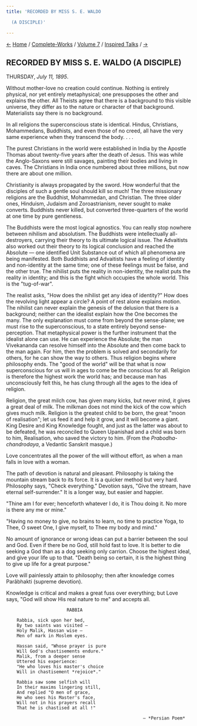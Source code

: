 ```yaml
---
title: 'RECORDED BY MISS S. E. WALDO

  (A DISCIPLE)'

---
```

<div>

[←](18_wednesday_july_10.htm) [Home](../../../index.htm) /
[Complete-Works](../../complete_works.htm) / [Volume
7](../volume_7_contents.htm) / [Inspired
Talks](inspired_talks_contents.htm) / [→](20_friday_july_12.htm)

  

## RECORDED BY MISS S. E. WALDO (A DISCIPLE)

THURSDAY, *July 11, 1895*.

Without mother-love no creation could continue. Nothing is entirely
physical, nor yet entirely metaphysical; one presupposes the other and
explains the other. All Theists agree that there is a background to this
visible universe, they differ as to the nature or character of that
background. Materialists say there is no background.

In all religions the superconscious state is identical. Hindus,
Christians, Mohammedans, Buddhists, and even those of no creed, all have
the very same experience when they transcend the body. . . .

The purest Christians in the world were established in India by the
Apostle Thomas about twenty-five years after the death of Jesus. This
was while the Anglo-Saxons were still savages, painting their bodies and
living in caves. The Christians in India once numbered about three
millions, but now there are about one million.

Christianity is always propagated by the sword. How wonderful that the
disciples of such a gentle soul should kill so much! The three
missionary religions are the Buddhist, Mohammedan, and Christian. The
three older ones, Hinduism, Judaism and Zoroastrianism, never sought to
make converts. Buddhists never killed, but converted three-quarters of
the world at one time by pure gentleness.

The Buddhists were the most logical agnostics. You can really stop
nowhere between nihilism and absolutism. The Buddhists were
intellectually all-destroyers, carrying their theory to its ultimate
logical issue. The Advaitists also worked out their theory to its
logical conclusion and reached the Absolute — one identified Unit
Substance out of which all phenomena are being manifested. Both
Buddhists and Advaitists have a feeling of identity and non-identity at
the same time; one of these feelings must be false, and the other true.
The nihilist puts the reality in non-identity, the realist puts the
reality in identity; and this is the fight which occupies the whole
world. This is the "tug-of-war".

The realist asks, "How does the nihilist get any idea of identity?" How
does the revolving light appear a circle? A point of rest alone explains
motion. The nihilist can never explain the genesis of the delusion that
there is a background; neither can the idealist explain how the One
becomes the many. The only explanation must come from beyond the
sense-plane; we must rise to the superconscious, to a state entirely
beyond sense-perception. That metaphysical power is the further
instrument that the idealist alone can use. He can experience the
Absolute; the man Vivekananda can resolve himself into the Absolute and
then come back to the man again. For him, then the problem is solved and
secondarily for others, for he can show the way to others. Thus religion
begins where philosophy ends. The "good of the world" will be that what
is now superconscious for us will in ages to come be the conscious for
all. Religion is therefore the highest work the world has; and because
man has unconsciously felt this, he has clung through all the ages to
the idea of religion.

Religion, the great milch cow, has given many kicks, but never mind, it
gives a great deal of milk. The milkman does not mind the kick of the
cow which gives much milk. Religion is the greatest child to be born,
the great "moon of realisation"; let us feed it and help it grow, and it
will become a giant. King Desire and King Knowledge fought, and just as
the latter was about to be defeated, he was reconciled to Queen
Upanishad and a child was born to him, Realisation, who saved the
victory to him. (From the *Prabodha-chandrodaya*, a Vedantic Sanskrit
masque.)

Love concentrates all the power of the will without effort, as when a
man falls in love with a woman.

The path of devotion is natural and pleasant. Philosophy is taking the
mountain stream back to its force. It is a quicker method but very hard.
Philosophy says, "Check everything." Devotion says, "Give the stream,
have eternal self-surrender." It is a longer way, but easier and
happier.

"Thine am I for ever; henceforth whatever I do, it is Thou doing it. No
more is there any me or mine."

"Having no money to give, no brains to learn, no time to practice Yoga,
to Thee, O sweet One, I give myself, to Thee my body and mind."

No amount of ignorance or wrong ideas can put a barrier between the soul
and God. Even if there be no God, still hold fast to love. It is better
to die seeking a God than as a dog seeking only carrion. Choose the
highest ideal, and give your life up to that. "Death being so certain,
it is the highest thing to give up life for a great purpose."

Love will painlessly attain to philosophy; then after knowledge comes
Parâbhakti (supreme devotion).

Knowledge is critical and makes a great fuss over everything; but Love
says, "God will show His real nature to me" and accepts all.

                           RABBIA

        Rabbia, sick upon her bed,  
        By two saints was visited —  
        Holy Malik, Hassan wise —  
        Men of mark in Moslem eyes.

        Hassan said, "Whose prayer is pure  
        Will God's chastisements endure."  
        Malik, from a deeper sense  
        Uttered his experience:  
        "He who loves his master's choice  
        Will in chastisement *rejoice*."

        Rabbia saw some selfish will  
        In their maxims lingering still,  
        And replied "O men of grace,  
        He who sees his Master's face,  
        Will not in his prayers recall  
        That he is chastised at all !"

                                                        — *Persian Poem*

</div>
